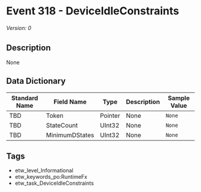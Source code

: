 # Event 318 - DeviceIdleConstraints
###### Version: 0

## Description
None

## Data Dictionary
|Standard Name|Field Name|Type|Description|Sample Value|
|---|---|---|---|---|
|TBD|Token|Pointer|None|`None`|
|TBD|StateCount|UInt32|None|`None`|
|TBD|MinimumDStates|UInt32|None|`None`|

## Tags
* etw_level_Informational
* etw_keywords_po:RuntimeFx
* etw_task_DeviceIdleConstraints